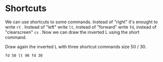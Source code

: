 # Shortcuts

We can use shortcuts to some commands.
Instead of "right" it's enought to write ```rt``` . 
Instead of "left" write ```lt```, instead of "forward" write ```fd```, instead of "clearscreen" ```cs``` .
Now we can draw the inverted L using the short command.

Draw again the inverted L with three shortcut commands size 50 / 30.

```result
fd 50 lt 90 fd 30
```